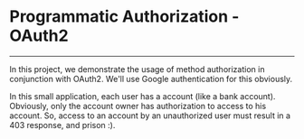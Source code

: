 # Programmatic Authorization - OAuth2
---

In this project, we demonstrate the usage of method authorization in conjunction with OAuth2. We'll use Google authentication for this obviously.

In this small application, each user has a account (like a bank account). 
Obviously, only the account owner has authorization to access to his account. So, access to an account by an unauthorized user
must result in a 403 response, and prison :).